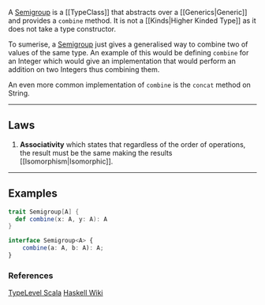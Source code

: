 A [Semigroup](https://typelevel.org/cats/typeclasses/semigroup.html) is a [[TypeClass]] that abstracts over a [[Generics|Generic]] and provides a `combine` method. It is not a [[Kinds|Higher Kinded Type]] as it does not take a type constructor.

To sumerise, a [Semigroup](https://typelevel.org/cats/typeclasses/semigroup.html) just gives a generalised way to combine two of values of the same type. An example of this would be defining `combine` for an Integer which would give an implementation that would perform an addition on two Integers thus combining them.

An even more common implementation of `combine` is the `concat` method on String.

---

## Laws

1) **Associativity** which states that regardless of the order of operations, the result must be the same making the results [[Isomorphism|Isomorphic]].

---

## Examples

```scala
trait Semigroup[A] {
  def combine(x: A, y: A): A
}
```

```typescript
interface Semigroup<A> {
	combine(a: A, b: A): A;
}
```

### References

[TypeLevel Scala](https://typelevel.org/cats/typeclasses/semigroup.html)
[Haskell Wiki](https://wiki.haskell.org/Typeclassopedia#Semigroup)
